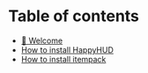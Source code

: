 # Table of contents

* [👋 Welcome](README.md)
* [How to install HappyHUD](how-to-install-happyhud.md)
* [How to install itempack](how-to-install-itempack.md)
